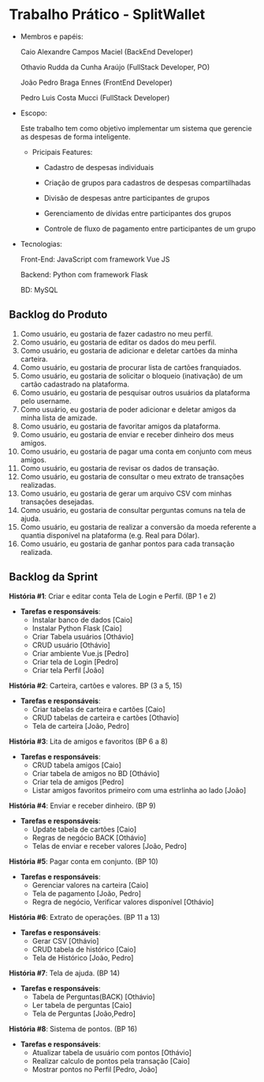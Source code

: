 # Trabalho Prático - SplitWallet

* Membros e papéis:

    Caio Alexandre Campos Maciel (BackEnd Developer)
  
    Othavio Rudda da Cunha Araújo (FullStack Developer, PO)
  
    João Pedro Braga Ennes (FrontEnd Developer)

    Pedro Luis Costa Mucci (FullStack Developer)
  
*   Escopo:

    Este trabalho tem como objetivo implementar um sistema que gerencie as despesas de forma inteligente.

    *  Pricipais Features:
 
          - Cadastro de despesas individuais

          - Criação de grupos para cadastros de despesas compartilhadas

          - Divisão de despesas antre participantes de grupos

          - Gerenciamento de dívidas entre participantes dos grupos

          - Controle de fluxo de pagamento entre participantes de um grupo

* Tecnologias:

    Front-End: JavaScript com framework Vue JS

    Backend: Python com framework Flask

    BD: MySQL

## Backlog do Produto

1. Como usuário, eu gostaria de fazer cadastro no meu perfil.
2. Como usuário, eu gostaria de editar os dados do meu perfil.
3. Como usuário, eu gostaria de adicionar e deletar cartões da minha carteira.
4. Como usuário, eu gostaria de procurar lista de cartões franquiados.
5. Como usuário, eu gostaria de solicitar o bloqueio (inativação) de um cartão cadastrado na plataforma.
6. Como usuário, eu gostaria de pesquisar outros usuários da plataforma pelo username.
7. Como usuário, eu gostaria de poder adicionar e deletar amigos da minha lista de amizade.
8. Como usuário, eu gostaria de favoritar amigos da plataforma.
9. Como usuário, eu gostaria de enviar e receber dinheiro dos meus amigos.
10. Como usuário, eu gostaria de pagar uma conta em conjunto com meus amigos.
11. Como usuário, eu gostaria de revisar os dados de transação.
12. Como usuário, eu gostaria de consultar o meu extrato de transações realizadas.
13. Como usuário, eu gostaria de gerar um arquivo CSV com minhas transações desejadas.
14. Como usuário, eu gostaria de consultar perguntas comuns na tela de ajuda.
15. Como usuário, eu gostaria de realizar a conversão da moeda referente a quantia disponível na plataforma (e.g. Real para Dólar).
16. Como usuário, eu gostaria de ganhar pontos para cada transação realizada.

## Backlog da Sprint

**História #1**: Criar e editar conta Tela de Login e Perfil. (BP 1 e 2)
- **Tarefas e responsáveis**:
    - Instalar banco de dados [Caio]
    - Instalar Python Flask [Caio]
    - Criar Tabela usuários [Othávio]
    - CRUD usuário [Othávio]
    - Criar ambiente Vue.js [Pedro]
    - Criar tela de Login [Pedro]
    - Criar tela Perfil [João]

**História #2**: Carteira, cartões e valores. BP (3 a 5, 15)
- **Tarefas e responsáveis**:
    - Criar tabelas de carteira e cartões [Caio]
    - CRUD tabelas de carteira e cartões [Othavio]
    - Tela de carteira [João, Pedro]

**História #3**: Lita de amigos  e favoritos (BP 6 a 8)
- **Tarefas e responsáveis**:
    - CRUD tabela amigos [Caio]
    - Criar tabela de amigos no BD [Othávio]
    - Criar tela de amigos [Pedro]
    - Listar amigos favoritos primeiro com uma estrlinha ao lado [João]
 
**História #4**: Enviar e receber dinheiro. (BP 9)
- **Tarefas e responsáveis**:
    - Update tabela de cartões [Caio]
    - Regras de negócio BACK [Othávio]
    - Telas de enviar e receber valores [João, Pedro]
 
**História #5**: Pagar conta em conjunto. (BP 10)
- **Tarefas e responsáveis**:
    - Gerenciar valores na carteira [Caio]
    - Tela de pagamento  [João, Pedro]
    - Regra de negócio, Verificar valores disponível [Othávio]
 
**História #6**: Extrato de operações. (BP 11 a 13)
- **Tarefas e responsáveis**:
    - Gerar CSV [Othávio]
    - CRUD tabela de histórico [Caio]
    - Tela de Histórico [João, Pedro]
 
**História #7**: Tela de ajuda. (BP 14)
- **Tarefas e responsáveis**:
    - Tabela de Perguntas(BACK) [Othávio]
    - Ler tabela de perguntas [Caio]
    - Tela de Perguntas [João,Pedro]
      
**História #8**: Sistema de pontos. (BP 16)
- **Tarefas e responsáveis**:
    - Atualizar tabela de usuário com pontos [Othávio]
    - Realizar calculo de pontos pela transação [Caio]
    - Mostrar pontos no Perfil [Pedro, João]
 
